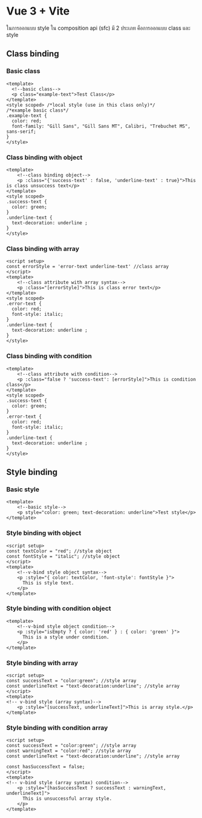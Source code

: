 # Vue 3 + Vite

ในการออกแบบ style ใน composition api (sfc) มี 2 ประเภท คือการออกแบบ class และ style
## Class binding

### Basic class

```vue
<template>
  <!--basic class-->
  <p class="example-text">Test Class</p>
</template>
<style scoped> /*local style (use in this class only)*/
/*example basic class*/
.example-text {
  color: red;
  font-family: "Gill Sans", "Gill Sans MT", Calibri, "Trebuchet MS", sans-serif;
}
</style>
```

### Class binding with object
```vue
<template>
    <!--class binding object-->
    <p :class="{'success-text' : false, 'underline-text' : true}">This is class unsuccess text</p>
</template>
<style scoped>
.success-text {
  color: green;
}
.underline-text {
  text-decoration: underline ;
}
</style>
```

### Class binding with array

```vue
<script setup>
const errorStyle = 'error-text underline-text' //class array
</script>
<template>
    <!--class attribute with array syntax-->
    <p :class="[errorStyle]">This is class error text</p>
</template>
<style scoped>
.error-text {
  color: red;
  font-style: italic;
}
.underline-text {
  text-decoration: underline ;
}
</style>
```

### Class binding with condition

```vue
<template>
    <!--class attribute with condition-->
    <p :class="false ? 'success-text': [errorStyle]">This is condition class</p>
</template>
<style scoped>
.success-text {
  color: green;
}
.error-text {
  color: red;
  font-style: italic;
}
.underline-text {
  text-decoration: underline ;
}
</style>
```

## Style binding

### Basic style

```vue
<template>
    <!--basic style-->
    <p style="color: green; text-decoration: underline">Test style</p>
</template>
```

### Style binding with object

```vue
<script setup>
const textColor = "red"; //style object
const fontStyle = "italic"; //style object
</script>
<template>
    <!--v-bind style object syntax-->
    <p :style="{ color: textColor, 'font-style': fontStyle }">
      This is style text.
    </p>
</template>
```

### Style binding with condition object

```vue
<template>
    <!--v-bind style object condition-->
    <p :style="isEmpty ? { color: 'red' } : { color: 'green' }">
      This is a style under condition.
    </p>
</template>
```

### Style binding with array

```vue
<script setup>
const successText = "color:green"; //style array
const underlineText = "text-decoration:underline"; //style array
</script>
<template>
<!-- v-bind style (array syntax)-->
    <p :style="[successText, underlineText]">This is array style.</p>
</template>
```

### Style binding with condition array

```vue
<script setup>
const successText = "color:green"; //style array
const warningText = "color:red"; //style array
const underlineText = "text-decoration:underline"; //style array

const hasSuccessText = false; 
</script>
<template>
<!-- v-bind style (array syntax) condition-->
    <p :style="[hasSuccessText ? successText : warningText, underlineText]">
      This is unsuccessful array style.
    </p>
</template>
```